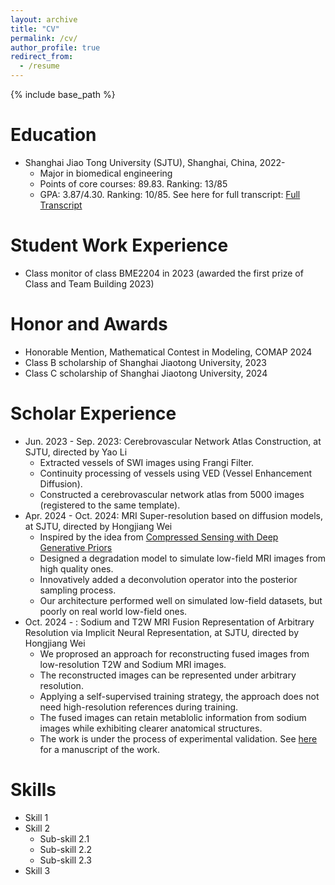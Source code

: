 ```yaml
---
layout: archive
title: "CV"
permalink: /cv/
author_profile: true
redirect_from:
  - /resume
---
```


{% include base_path %}

Education
======
* Shanghai Jiao Tong University (SJTU), Shanghai, China, 2022-
  * Major in biomedical engineering
  * Points of core courses: 89.83. Ranking: 13/85
  * GPA: 3.87/4.30. Ranking: 10/85. See here for full transcript: [Full Transcript](../assets/Transcript_Eng.pdf)


Student Work Experience
=====
* Class monitor of class BME2204 in 2023 (awarded the first prize of Class and Team Building 2023)


Honor and Awards
=====
* Honorable Mention, Mathematical Contest in Modeling, COMAP 2024
* Class B scholarship of Shanghai Jiaotong University, 2023
* Class C scholarship of Shanghai Jiaotong University, 2024

Scholar Experience
=====
* Jun. 2023 - Sep. 2023: Cerebrovascular Network Atlas Construction, at SJTU, directed by Yao Li
  * Extracted vessels of SWI images using Frangi Filter.
  * Continuity processing of vessels using VED (Vessel Enhancement Diffusion).
  * Constructed a cerebrovascular network atlas from 5000 images (registered to the same template).
* Apr. 2024 - Oct. 2024: MRI Super-resolution based on diffusion models, at SJTU, directed by Hongjiang Wei
  * Inspired by the idea from [Compressed Sensing with Deep Generative Priors](https://arxiv.org/abs/2108.01368)
  * Designed a degradation model to simulate low-field MRI images from high quality ones.
  * Innovatively added a deconvolution operator into the posterior sampling process.
  * Our architecture performed well on simulated low-field datasets, but poorly on real world low-field ones.
* Oct. 2024 - : Sodium and T2W MRI Fusion Representation of Arbitrary Resolution via Implicit Neural Representation, at SJTU, directed by Hongjiang Wei
  * We proprosed an approach for reconstructing fused images from low-resolution T2W and Sodium MRI images.
  * The reconstructed images can be represented under arbitrary resolution.
  * Applying a self-supervised training strategy, the approach does not need high-resolution references during training.
  * The fused images can retain metablolic information from sodium images while exhibiting clearer anatomical structures.
  * The work is under the process of experimental validation. See [here](../assets/ArRFR.pdf) for a manuscript of the work.

Skills
======
* Skill 1
* Skill 2
  * Sub-skill 2.1
  * Sub-skill 2.2
  * Sub-skill 2.3
* Skill 3


